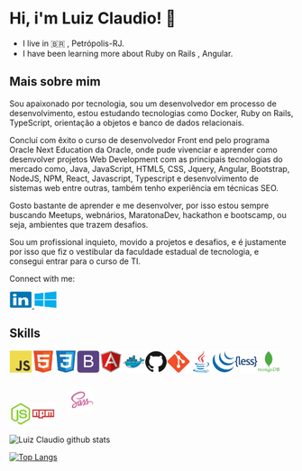 # Hi, i'm Luiz Claudio! :wave:

- I live in :brazil: , Petrópolis-RJ.
- I have been learning more about Ruby on Rails , Angular.

## Mais sobre mim

Sou apaixonado por tecnologia, sou um desenvolvedor em processo de desenvolvimento, estou estudando tecnologias como Docker, Ruby on Rails, TypeScript, orientação a objetos e banco de dados relacionais.

Concluí com êxito o curso de desenvolvedor Front end pelo programa Oracle Next Education da Oracle, onde pude vivenciar e aprender como desenvolver projetos Web Development com as principais tecnologias do mercado como, Java, JavaScript, HTML5, CSS, Jquery, Angular, Bootstrap, NodeJS, NPM, React, Javascript, Typescript e desenvolvimento de sistemas web entre outras, também tenho experiência em técnicas SEO.

Gosto bastante de aprender e me desenvolver, por isso estou sempre buscando Meetups, webnários, MaratonaDev, hackathon e bootscamp, ou seja, ambientes que trazem desafios.

Sou um profissional inquieto, movido a projetos e desafios, e é justamente por isso que fiz o vestibular da faculdade estadual de tecnologia, e consegui entrar para o curso de TI.

Connect with me:

<a href="https://www.linkedin.com/in/lclaudiolc/" target="_blank">
        <img height="30" width="40" src="https://raw.githubusercontent.com/devicons/devicon/master/icons/linkedin/linkedin-original.svg" alt="Linkdin" style="max-width: 100%;">
    </a>
    
<a href="mailto:luiz.claudiolc@outlook.com" target="_blank">
        <img height="30" width="40" src="https://raw.githubusercontent.com/devicons/devicon/master/icons/windows8/windows8-original.svg" alt="email" style="max-width: 100%;">
    </a>


## Skills
<img height="40" width="40" src="https://raw.githubusercontent.com/devicons/devicon/master/icons/javascript/javascript-original.svg" alt="Javascript" style="max-width: 100%;"><img height="40" width="40" src="https://raw.githubusercontent.com/devicons/devicon/master/icons/html5/html5-original.svg" alt="HTML" style="max-width: 100%;"><img height="40" width="40" src="https://raw.githubusercontent.com/devicons/devicon/master/icons/css3/css3-original.svg" alt="css" style="max-width: 100%;"><img height="40" width="40" src="https://raw.githubusercontent.com/devicons/devicon/master/icons/bootstrap/bootstrap-plain.svg" alt="boostrap" style="max-width: 100%;"><img height="40" width="40" src="https://raw.githubusercontent.com/devicons/devicon/master/icons/angularjs/angularjs-original.svg" alt="angulaejs" style="max-width: 100%;"><img height="40" width="40" src="https://raw.githubusercontent.com/devicons/devicon/master/icons/docker/docker-original.svg" alt="docker" style="max-width: 100%;"><img height="40" width="40" src="https://raw.githubusercontent.com/devicons/devicon/master/icons/github/github-original.svg" alt="github" style="max-width: 100%;"><img height="40" width="40" src="https://raw.githubusercontent.com/devicons/devicon/master/icons/git/git-original.svg" alt="git" style="max-width: 100%;"><img height="40" width="40" src="https://raw.githubusercontent.com/devicons/devicon/master/icons/java/java-original.svg" alt="java" style="max-width: 100%;"><img height="40" width="40" src="https://raw.githubusercontent.com/devicons/devicon/master/icons/jquery/jquery-original.svg" alt="jquery" style="max-width: 100%;"><img height="40" width="40" src="https://raw.githubusercontent.com/devicons/devicon/master/icons/less/less-plain-wordmark.svg" alt="lss" style="max-width: 100%;"><img height="40" width="40" src="https://raw.githubusercontent.com/devicons/devicon/master/icons/mongodb/mongodb-plain-wordmark.svg" alt="mongo" style="max-width: 100%;"><img height="40" width="40" src="https://raw.githubusercontent.com/devicons/devicon/master/icons/nodejs/nodejs-original.svg" alt="node" style="max-width: 100%;"><img height="40" width="40" src="https://raw.githubusercontent.com/devicons/devicon/master/icons/npm/npm-original-wordmark.svg" alt="npm" style="max-width: 100%;">
<img height="40" width="40" src="https://raw.githubusercontent.com/devicons/devicon/master/icons/sass/sass-original.svg" alt="sass" style="max-width: 100%; margin: 25px;"> 

![Luiz Claudio github stats](https://github-readme-stats.vercel.app/api?username=luizclaudiolc&show_icons=true&theme=dark)

[![Top Langs](https://github-readme-stats.vercel.app/api/top-langs/?username=luizclaudiolc&layout=compact)](https://github.com/luizclaudiolc/github-readme-stats)
